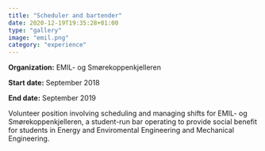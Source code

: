 ```yaml
---
title: "Scheduler and bartender"
date: 2020-12-19T19:35:28+01:00
type: "gallery"
image: "emil.png"
category: "experience"
---
```


**Organization:** EMIL- og Smørekoppenkjelleren

**Start date:** September 2018

**End date:** September 2019

Volunteer position involving scheduling and managing shifts for EMIL- og Smørekoppenkjelleren, a student-run bar operating to provide social benefit for students in Energy and Enviromental Engineering and Mechanical Engineering.

